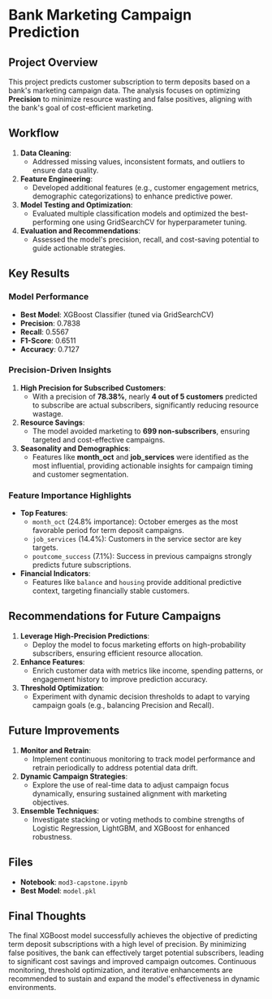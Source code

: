 # Bank Marketing Campaign Prediction

## Project Overview
This project predicts customer subscription to term deposits based on a bank's marketing campaign data. The analysis focuses on optimizing **Precision** to minimize resource wasting and false positives, aligning with the bank's goal of cost-efficient marketing.

## Workflow
1. **Data Cleaning**:
   - Addressed missing values, inconsistent formats, and outliers to ensure data quality.
2. **Feature Engineering**:
   - Developed additional features (e.g., customer engagement metrics, demographic categorizations) to enhance predictive power.
3. **Model Testing and Optimization**:
   - Evaluated multiple classification models and optimized the best-performing one using GridSearchCV for hyperparameter tuning.
4. **Evaluation and Recommendations**:
   - Assessed the model's precision, recall, and cost-saving potential to guide actionable strategies.

## Key Results
### Model Performance
- **Best Model**: XGBoost Classifier (tuned via GridSearchCV)
- **Precision**: 0.7838  
- **Recall**: 0.5567  
- **F1-Score**: 0.6511  
- **Accuracy**: 0.7127

### Precision-Driven Insights
1. **High Precision for Subscribed Customers**:
   - With a precision of **78.38%**, nearly **4 out of 5 customers** predicted to subscribe are actual subscribers, significantly reducing resource wastage.
2. **Resource Savings**:
   - The model avoided marketing to **699 non-subscribers**, ensuring targeted and cost-effective campaigns.
3. **Seasonality and Demographics**:
   - Features like **month_oct** and **job_services** were identified as the most influential, providing actionable insights for campaign timing and customer segmentation.

### Feature Importance Highlights
- **Top Features**:
  - `month_oct` (24.8% importance): October emerges as the most favorable period for term deposit campaigns.
  - `job_services` (14.4%): Customers in the service sector are key targets.
  - `poutcome_success` (7.1%): Success in previous campaigns strongly predicts future subscriptions.
- **Financial Indicators**:
  - Features like `balance` and `housing` provide additional predictive context, targeting financially stable customers.

## Recommendations for Future Campaigns
1. **Leverage High-Precision Predictions**:
   - Deploy the model to focus marketing efforts on high-probability subscribers, ensuring efficient resource allocation.
2. **Enhance Features**:
   - Enrich customer data with metrics like income, spending patterns, or engagement history to improve prediction accuracy.
3. **Threshold Optimization**:
   - Experiment with dynamic decision thresholds to adapt to varying campaign goals (e.g., balancing Precision and Recall).

## Future Improvements
1. **Monitor and Retrain**:
   - Implement continuous monitoring to track model performance and retrain periodically to address potential data drift.
2. **Dynamic Campaign Strategies**:
   - Explore the use of real-time data to adjust campaign focus dynamically, ensuring sustained alignment with marketing objectives.
3. **Ensemble Techniques**:
   - Investigate stacking or voting methods to combine strengths of Logistic Regression, LightGBM, and XGBoost for enhanced robustness.

## Files
- **Notebook**: `mod3-capstone.ipynb`
- **Best Model**: `model.pkl`

## Final Thoughts
The final XGBoost model successfully achieves the objective of predicting term deposit subscriptions with a high level of precision. By minimizing false positives, the bank can effectively target potential subscribers, leading to significant cost savings and improved campaign outcomes. Continuous monitoring, threshold optimization, and iterative enhancements are recommended to sustain and expand the model's effectiveness in dynamic environments.
